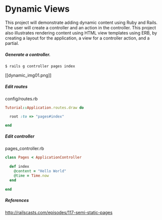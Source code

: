 # Dynamic Views

This project will demonstrate adding dynamic content using Ruby and Rails. The user will create a controller and an action in the controller.  This project also illustrates rendering content using HTML view templates using ERB, by creating a layout for the application, a view for a controller action, and a partial.

##### Generate a controller. 
```
$ rails g controller pages index
```

[[dynamic_img01.png]]


##### Edit routes

config/routes.rb

```ruby
Tutorial::Application.routes.draw do

  root :to => "pages#index"

end
```

##### Edit controller 

pages_controller.rb

```ruby
class Pages < ApplicationController
  
  def index
    @content = "Hello World"
    @time = Time.now
  end
  
end
```

##### References

http://railscasts.com/episodes/117-semi-static-pages

